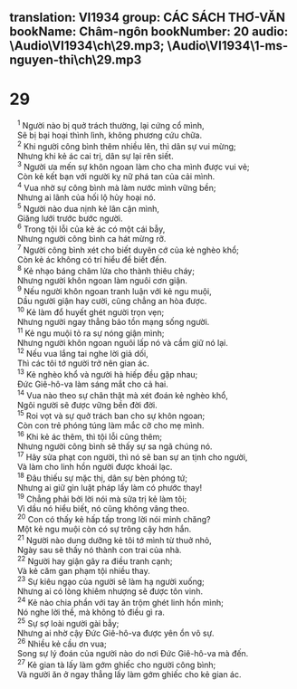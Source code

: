 translation: VI1934
group: CÁC SÁCH THƠ-VĂN
bookName: Châm-ngôn 
bookNumber: 20
audio: \Audio\VI1934\ch\29.mp3; \Audio\VI1934\1-ms-nguyen-thi\ch\29.mp3
-------

<div class="title"><h1>29</h1></div>
<span class="verse ch_29_1"> <sup>1</sup> Người nào bị quở trách thường, lại cứng cổ mình, <br/> Sẽ bị bại hoại thình lình, không phương cứu chữa. <br/></span>
<span class="verse ch_29_2"> <sup>2</sup> Khi người công bình thêm nhiều lên, thì dân sự vui mừng; <br/> Nhưng khi kẻ ác cai trị, dân sự lại rên siết. <br/></span>
<span class="verse ch_29_3"> <sup>3</sup> Người ưa mến sự khôn ngoan làm cho cha mình được vui vẻ; <br/> Còn kẻ kết bạn với người kỵ nữ phá tan của cải mình. <br/></span>
<span class="verse ch_29_4"> <sup>4</sup> Vua nhờ sự công bình mà làm nước mình vững bền; <br/> Nhưng ai lãnh của hối lộ hủy hoại nó. <br/></span>
<span class="verse ch_29_5"> <sup>5</sup> Người nào dua nịnh kẻ lân cận mình, <br/> Giăng lưới trước bước người. <br/></span>
<span class="verse ch_29_6"> <sup>6</sup> Trong tội lỗi của kẻ ác có một cái bẫy, <br/> Nhưng người công bình ca hát mừng rỡ. <br/></span>
<span class="verse ch_29_7"> <sup>7</sup> Người công bình xét cho biết duyên cớ của kẻ nghèo khổ; <br/> Còn kẻ ác không có trí hiểu để biết đến. <br/></span>
<span class="verse ch_29_8"> <sup>8</sup> Kẻ nhạo báng châm lửa cho thành thiêu cháy; <br/> Nhưng người khôn ngoan làm nguôi cơn giận. <br/></span>
<span class="verse ch_29_9"> <sup>9</sup> Nếu người khôn ngoan tranh luận với kẻ ngu muội, <br/> Dầu người giận hay cười, cũng chẳng an hòa được. <br/></span>
<span class="verse ch_29_10"> <sup>10</sup> Kẻ làm đổ huyết ghét người trọn vẹn; <br/> Nhưng người ngay thẳng bảo tồn mạng sống người. <br/></span>
<span class="verse ch_29_11"> <sup>11</sup> Kẻ ngu muội tỏ ra sự nóng giận mình; <br/> Nhưng người khôn ngoan nguôi lấp nó và cầm giữ nó lại. <br/></span>
<span class="verse ch_29_12"> <sup>12</sup> Nếu vua lắng tai nghe lời giả dối, <br/> Thì các tôi tớ người trở nên gian ác. <br/></span>
<span class="verse ch_29_13"> <sup>13</sup> Kẻ nghèo khổ và người hà hiếp đều gặp nhau; <br/> Đức Giê-hô-va làm sáng mắt cho cả hai. <br/></span>
<span class="verse ch_29_14"> <sup>14</sup> Vua nào theo sự chân thật mà xét đoán kẻ nghèo khổ, <br/> Ngôi người sẽ được vững bền đời đời. <br/></span>
<span class="verse ch_29_15"> <sup>15</sup> Roi vọt và sự quở trách ban cho sự khôn ngoan; <br/> Còn con trẻ phóng túng làm mắc cỡ cho mẹ mình. <br/></span>
<span class="verse ch_29_16"> <sup>16</sup> Khi kẻ ác thêm, thì tội lỗi cũng thêm; <br/> Nhưng người công bình sẽ thấy sự sa ngã chúng nó. <br/></span>
<span class="verse ch_29_17"> <sup>17</sup> Hãy sửa phạt con người, thì nó sẽ ban sự an tịnh cho người, <br/> Và làm cho linh hồn người được khoái lạc. <br/></span>
<span class="verse ch_29_18"> <sup>18</sup> Đâu thiếu sự mặc thị, dân sự bèn phóng tứ; <br/> Nhưng ai giữ gìn luật pháp lấy làm có phước thay! <br/></span>
<span class="verse ch_29_19"> <sup>19</sup> Chẳng phải bởi lời nói mà sửa trị kẻ làm tôi; <br/> Vì dầu nó hiểu biết, nó cũng không vâng theo. <br/></span>
<span class="verse ch_29_20"> <sup>20</sup> Con có thấy kẻ hấp tấp trong lời nói mình chăng? <br/> Một kẻ ngu muội còn có sự trông cậy hơn hắn. <br/></span>
<span class="verse ch_29_21"> <sup>21</sup> Người nào dung dưỡng kẻ tôi tớ mình từ thuở nhỏ, <br/> Ngày sau sẽ thấy nó thành con trai của nhà. <br/></span>
<span class="verse ch_29_22"> <sup>22</sup> Người hay giận gây ra điều tranh cạnh; <br/> Và kẻ căm gan phạm tội nhiều thay. <br/></span>
<span class="verse ch_29_23"> <sup>23</sup> Sự kiêu ngạo của người sẽ làm hạ người xuống; <br/> Nhưng ai có lòng khiêm nhượng sẽ được tôn vinh. <br/></span>
<span class="verse ch_29_24"> <sup>24</sup> Kẻ nào chia phần với tay ăn trộm ghét linh hồn mình; <br/> Nó nghe lời thề, mà không tỏ điều gì ra. <br/></span>
<span class="verse ch_29_25"> <sup>25</sup> Sự sợ loài người gài bẫy; <br/> Nhưng ai nhờ cậy Đức Giê-hô-va được yên ổn vô sự. <br/></span>
<span class="verse ch_29_26"> <sup>26</sup> Nhiều kẻ cầu ơn vua; <br/> Song sự lý đoán của người nào do nơi Đức Giê-hô-va mà đến. <br/></span>
<span class="verse ch_29_27"> <sup>27</sup> Kẻ gian tà lấy làm gớm ghiếc cho người công bình; <br/> Và người ăn ở ngay thẳng lấy làm gớm ghiếc cho kẻ gian ác. <br/></span>
